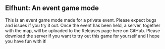## Elfhunt: An event game mode

This is an event game mode made for a private event. Please expect bugs and issues if you try it out. Once the event has been held, a server, together with the map, will be uploaded to the Releases page here on GitHub. Please download the server if you want to try out this game for yourself and I hope you have fun with it!